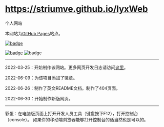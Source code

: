# https://striumve.github.io/lyxWeb

个人网站

本网站为[GitHub Pages](https://docs.github.com/cn/pages)站点。

[![badge](https://img.shields.io/static/v1?label=CH&message=EN&color=yellow)](https://github.com/striumve/lyxWeb/blob/gh-pages/README_EN.md)

[![badge](https://img.shields.io/static/v1?label=MadeBy&message=striumve&color=informational)](https://github.com/striumve)
![badge](https://img.shields.io/static/v1?label=LICENSE&message=Apache&color=success)

****
2022-03-25：开始制作该网站。更多网页开发日志请访问[这里](https://striumve.github.io/lyxWeb/diary.html)。

2022-06-09：为该项目添加了徽章。

2022-06-26：制作了英文README文档。制作了404页面。

2022-06-30：开始制作新版网页。

****
彩蛋：在电脑版页面上打开开发人员工具（键盘按下F12），打开控制台（console）。
如果你的移动端浏览器能够打开控制台的话当然也是可以的。
